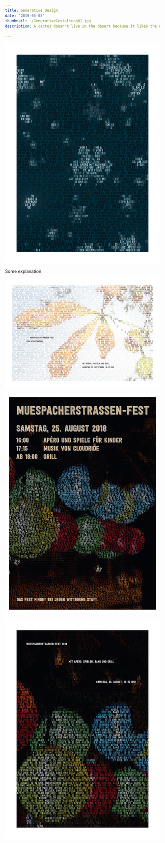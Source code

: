 ```yaml
---
title: Generative Design
date: "2019-05-05"
thumbnail: ./GenerativeGestaltung01.jpg
description: A cactus doesn't live in the desert because it likes the desert; it lives there because the desert hasn't killed it yet.

---
```


![Generative Gestaltung](./GenerativeGestaltung01.jpg)

Some explanation

![Generative Gestaltung](./GenerativeGestaltung02.jpg)

![Generative Gestaltung](./GenerativeGestaltung03.jpg)

![Generative Gestaltung](./GenerativeGestaltung04.jpg)
